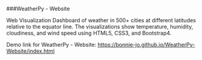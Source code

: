 ###WeatherPy - Website

Web Visualization Dashboard of weather in 500+ cities at different latitudes relative to the equator line. The visualizations show temperature, humidity, cloudiness, and wind speed using HTML5, CSS3, and Bootstrap4.

Demo link for WeatherPy - Website:
    https://bonnie-jo.github.io/WeatherPy-Website/index.html

